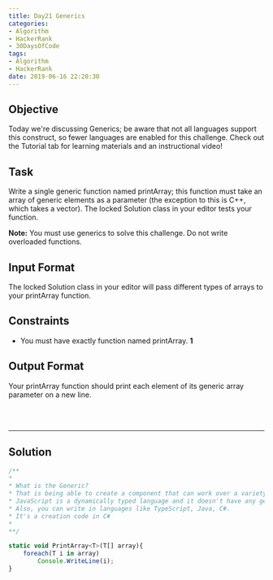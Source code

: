 ```yaml
---
title: Day21 Generics
categories:
- Algorithm
- HackerRank
- 30DaysOfCode
tags:
- Algorithm
- HackerRank
date: 2019-06-16 22:20:30
---
```


## Objective

Today we're discussing Generics; be aware that not all languages support this construct, so fewer languages are enabled for this challenge. Check out the Tutorial tab for learning materials and an instructional video!

## Task

Write a single generic function named printArray; this function must take an array of generic elements as a parameter (the exception to this is C++, which takes a vector). The locked Solution class in your editor tests your function.

**Note:** You must use generics to solve this challenge. Do not write overloaded functions.


## Input Format

The locked Solution class in your editor will pass different types of arrays to your printArray function.


## Constraints

- You must have exactly  function named printArray. **1**


## Output Format

Your printArray function should print each element of its generic array parameter on a new line.


<br/>
<br/>

---

## Solution

```javascript
/**
*
* What is the Generic?
* That is being able to create a component that can work over a variety of types rather than a single one.
* JavaScript is a dynamically typed language and it doesn't have any generics. So we can write a normal function or method.
* Also, you can write in languages like TypeScript, Java, C#.
* It's a creation code in C#
*
**/

static void PrintArray<T>(T[] array){
    foreach(T i in array)
        Console.WriteLine(i);
}
```


